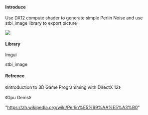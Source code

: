 #### Introduce
Use DX12 compute shader to generate simple Perlin Noise and use stbi_image library to export picture

![](https://github.com/biigHandsomeGuy/PerlinNoise/blob/master/screenshot/Noise.png)

#### Library
Imgui

stbi_image

#### Refrence
《Introduction to 3D Game Programming with DirectX 12》

《Gpu Gems》

"https://zh.wikipedia.org/wiki/Perlin%E5%99%AA%E5%A3%B0"
